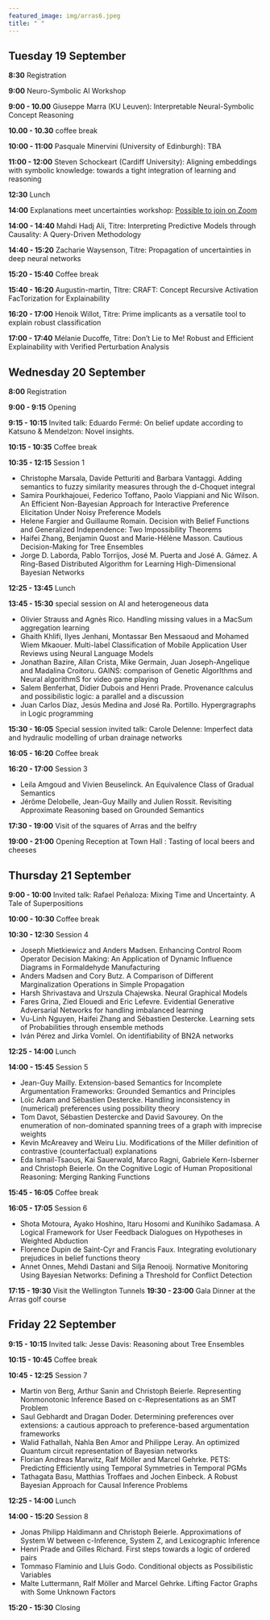 ```yaml
---
featured_image: img/arras6.jpeg
title: " "
---
```


## Tuesday 19 September

**8:30** Registration

**9:00** Neuro-Symbolic AI Workshop

**9:00 - 10.00** Giuseppe Marra (KU Leuven): Interpretable Neural-Symbolic Concept Reasoning

**10.00 - 10.30** coffee break

**10:00 - 11:00** Pasquale Minervini (University of Edinburgh): TBA

**11:00 - 12:00** Steven Schockeart (Cardiff University): Aligning embeddings with symbolic knowledge: towards a tight integration of learning and reasoning

**12:30** Lunch

**14:00** Explanations meet uncertainties workshop: [Possible to join on Zoom](https://utc-fr.zoom.us/j/81736339690)

**14:00 - 14:40** Mahdi Hadj Ali, Titre: Interpreting Predictive Models through Causality: A Query-Driven Methodology

**14:40 - 15:20** Zacharie Waysenson, Titre: Propagation of uncertainties in deep neural networks

**15:20 - 15:40** Coffee break

**15:40 - 16:20** Augustin-martin, TItre: CRAFT: Concept Recursive Activation FacTorization for Explainability

**16:20 - 17:00** Henoik Willot, Titre: Prime implicants as a versatile tool to explain robust classification

**17:00 - 17:40** Mélanie Ducoffe, Titre: Don’t Lie to Me! Robust and Efficient Explainability with Verified Perturbation Analysis

## Wednesday 20 September

**8:00** Registration

**9:00 - 9:15** Opening

**9:15 - 10:15** Invited talk: Eduardo Fermé: On belief update according to Katsuno & Mendelzon: Novel insights.

**10:15 - 10:35** Coffee break

**10:35 - 12:15** Session 1

- Christophe Marsala, Davide Petturiti and Barbara Vantaggi. Adding semantics to fuzzy similarity measures through the d-Choquet integral
- Samira Pourkhajouei, Federico Toffano, Paolo Viappiani and Nic Wilson. An Efficient Non-Bayesian Approach for Interactive Preference Elicitation Under Noisy Preference Models
- Helene Fargier and Guillaume Romain. Decision with Belief Functions and Generalized Independence: Two Impossibility Theorems
- Haifei Zhang, Benjamin Quost and Marie-Hélène Masson. Cautious Decision-Making for Tree Ensembles
- Jorge D. Laborda, Pablo Torrijos, José M. Puerta and José A. Gámez. A Ring-Based Distributed Algorithm for Learning High-Dimensional Bayesian Networks

**12:25 - 13:45** Lunch

**13:45 - 15:30** special session on AI and heterogeneous data

- Olivier Strauss and Agnès Rico. Handling missing values in a MacSum aggregation learning
- Ghaith Khlifi, Ilyes Jenhani, Montassar Ben Messaoud and Mohamed Wiem Mkaouer. Multi-label Classification of Mobile Application User Reviews using Neural Language Models
- Jonathan Bazire, Allan Crista, Mike Germain, Juan Joseph-Angelique and Madalina Croitoru. GAINS: comparison of Genetic AlgorIthms and Neural algorithmS for video game playing
- Salem Benferhat, Didier Dubois and Henri Prade. Provenance calculus and possibilistic logic: a parallel and a discussion
- Juan Carlos Díaz, Jesús Medina and José Ra. Portillo. Hypergragraphs in Logic programming

**15:30 - 16:05** Special session invited talk: 
Carole Delenne: Imperfect data and hydraulic modelling of urban drainage networks

**16:05 - 16:20** Coffee break

**16:20 - 17:00** Session 3

- Leila Amgoud and Vivien Beuselinck. An Equivalence Class of Gradual Semantics
- Jérôme Delobelle, Jean-Guy Mailly and Julien Rossit. Revisiting Approximate Reasoning based on Grounded Semantics

**17:30 - 19:00** Visit of the squares of Arras and the belfry

**19:00 - 21:00** Opening Reception at Town Hall : Tasting of local beers and cheeses

## Thursday 21 September

**9:00 - 10:00** Invited talk: Rafael Peñaloza: Mixing Time and Uncertainty. A Tale of Superpositions

**10:00 - 10:30** Coffee break

**10:30 - 12:30** Session 4

- Joseph Mietkiewicz and Anders Madsen. Enhancing Control Room Operator Decision Making: An Application of Dynamic Influence Diagrams in Formaldehyde Manufacturing
- Anders Madsen and Cory Butz. A Comparison of Different Marginalization Operations in Simple Propagation
- Harsh Shrivastava and Urszula Chajewska. Neural Graphical Models
- Fares Grina, Zied Elouedi and Eric Lefevre. Evidential Generative Adversarial Networks for handling imbalanced learning
- Vu-Linh Nguyen, Haifei Zhang and Sébastien Destercke. Learning sets of Probabilities through ensemble methods
- Iván Pérez and Jirka Vomlel. On identifiability of BN2A networks

**12:25 - 14:00** Lunch

**14:00 - 15:45** Session 5

- Jean-Guy Mailly. Extension-based Semantics for Incomplete Argumentation Frameworks: Grounded Semantics and Principles
- Loïc Adam and Sébastien Destercke. Handling inconsistency in (numerical) preferences using possibility theory
- Tom Davot, Sébastien Destercke and David Savourey. On the enumeration of non-dominated spanning trees of a graph with imprecise weights
- Kevin McAreavey and Weiru Liu. Modifications of the Miller definition of contrastive (counterfactual) explanations
- Eda Ismail-Tsaous, Kai Sauerwald, Marco Ragni, Gabriele Kern-Isberner and Christoph Beierle. On the Cognitive Logic of Human Propositional Reasoning: Merging Ranking Functions

**15:45 - 16:05** Coffee break

**16:05 - 17:05** Session 6

- Shota Motoura, Ayako Hoshino, Itaru Hosomi and Kunihiko Sadamasa. A Logical Framework for User Feedback Dialogues on Hypotheses in Weighted Abduction
- Florence Dupin de Saint-Cyr and Francis Faux. Integrating evolutionary prejudices in belief functions theory
- Annet Onnes, Mehdi Dastani and Silja Renooij. Normative Monitoring Using Bayesian Networks: Defining a Threshold for Conflict Detection

**17:15 - 19:30** Visit the Wellington Tunnels
**19:30 -  23:00** Gala Dinner at the Arras golf course


## Friday 22 September

**9:15 - 10:15** Invited talk: Jesse Davis: Reasoning about Tree Ensembles

**10:15 - 10:45** Coffee break

**10:45 - 12:25** Session 7

- Martin von Berg, Arthur Sanin and Christoph Beierle. Representing Nonmonotonic Inference Based on c-Representations as an SMT Problem
- Saul Gebhardt and Dragan Doder. Determining preferences over extensions: a cautious approach to preference-based argumentation frameworks
- Walid Fathallah, Nahla Ben Amor and Philippe Leray. An optimized Quantum circuit representation of Bayesian networks
- Florian Andreas Marwitz, Ralf Möller and Marcel Gehrke. PETS: Predicting Efficiently using Temporal Symmetries in Temporal PGMs
- Tathagata Basu, Matthias Troffaes and Jochen Einbeck. A Robust Bayesian Approach for Causal Inference Problems

**12:25 - 14:00** Lunch

**14:00 - 15:20** Session 8 

- Jonas Philipp Haldimann and Christoph Beierle. Approximations of System W between c-Inference, System Z, and Lexicographic Inference
- Henri Prade and Gilles Richard. First steps towards a logic of ordered pairs
- Tommaso Flaminio and Lluis Godo. Conditional objects as Possibilistic Variables 
- Malte Luttermann, Ralf Möller and Marcel Gehrke. Lifting Factor Graphs with Some Unknown Factors

**15:20 - 15:30** Closing

